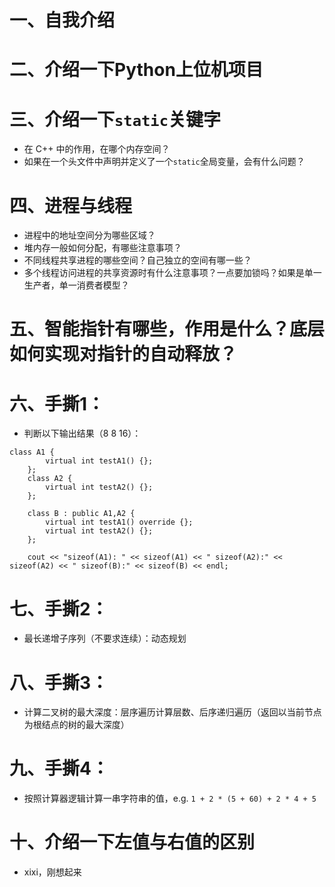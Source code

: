 # 一、自我介绍
# 二、介绍一下Python上位机项目
# 三、介绍一下`static`关键字
- 在 C++ 中的作用，在哪个内存空间？
- 如果在一个头文件中声明并定义了一个`static`全局变量，会有什么问题？
# 四、进程与线程
- 进程中的地址空间分为哪些区域？
- 堆内存一般如何分配，有哪些注意事项？
- 不同线程共享进程的哪些空间？自己独立的空间有哪一些？
- 多个线程访问进程的共享资源时有什么注意事项？一点要加锁吗？如果是单一生产者，单一消费者模型？
# 五、智能指针有哪些，作用是什么？底层如何实现对指针的自动释放？
# 六、手撕1：
- 判断以下输出结果（8 8 16）：
```CXX
class A1 {
		virtual int testA1() {};
	};
	class A2 {
		virtual int testA2() {};
	};

	class B : public A1,A2 {
		virtual int testA1() override {};
		virtual int testA2() {};
	};

	cout << "sizeof(A1): " << sizeof(A1) << " sizeof(A2):" << sizeof(A2) << " sizeof(B):" << sizeof(B) << endl;
```
# 七、手撕2：
- 最长递增子序列（不要求连续）：动态规划
# 八、手撕3：
- 计算二叉树的最大深度：层序遍历计算层数、后序递归遍历（返回以当前节点为根结点的树的最大深度）
# 九、手撕4：
- 按照计算器逻辑计算一串字符串的值，e.g. `1 + 2 * (5 + 60) + 2 * 4 + 5`
# 十、介绍一下左值与右值的区别
- xixi，刚想起来
